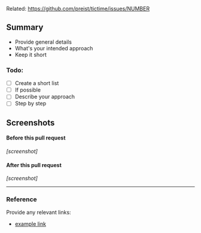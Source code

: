Related: https://github.com/preist/tictime/issues/NUMBER

## Summary
- Provide general details
- What's your intended approach
- Keep it short

### Todo:
- [ ] Create a short list
- [ ] If possible
- [ ] Describe your approach
- [ ] Step by step

## Screenshots

#### Before this pull request

_[screenshot]_

#### After this pull request

_[screenshot]_

---
### Reference
Provide any relevant links:
- [example link](https://github.com/preist/tictime/issues/1)